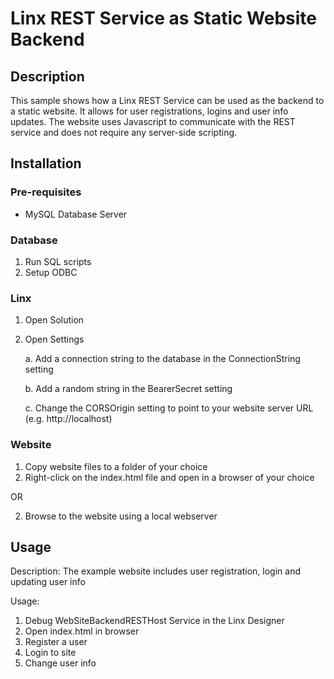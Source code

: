 # Linx REST Service as Static Website Backend

## Description

This sample shows how a Linx REST Service can be used as the backend to a static website. 
It allows for user registrations, logins and user info updates. 
The website uses Javascript to communicate with the REST service and does not require any server-side scripting. 

## Installation

### Pre-requisites
- MySQL Database Server

### Database

1. Run SQL scripts
2. Setup ODBC

### Linx

1. Open Solution
2. Open Settings

	a. Add a connection string to the database in the ConnectionString setting
    
    b. Add a random string in the BearerSecret setting

    c. Change the CORSOrigin setting to point to your website server URL (e.g. http://localhost)

### Website

1. Copy website files to a folder of your choice
2. Right-click on the index.html file and open in a browser of your choice

OR

2. Browse to the website using a local webserver

## Usage

Description: The example website includes user registration, login and updating user info

Usage:

1. Debug WebSiteBackendRESTHost Service in the Linx Designer
2. Open index.html in browser
3. Register a user
4. Login to site
5. Change user info

